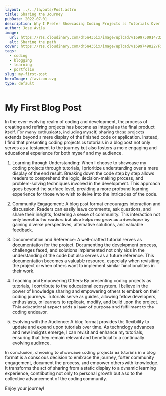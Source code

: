 ```yaml
---
layout: ../../layouts/Post.astro
title: Sharing the Journey
pubDate: 2022-07-01
description: Why I Prefer Showcasing Coding Projects as Tutorials Over Galleries
author: Jose Ávila
image:
  url: https://res.cloudinary.com/dr5n435ix/image/upload/v1699750914/325180899_944616743402104_8996584747716971714_n_a8qtym.jpg
  alt: Sharing the path
cover: https://res.cloudinary.com/dr5n435ix/image/upload/v1699749822/Firefly_Sharing_the_Journey_89688_ltg0u5.jpg
tags:
  - coding
  - blogging
  - learning
  - portfolio
slug: my-first-post
heroImage: /favicon.svg
type: default
---
```


# My First Blog Post

In the ever-evolving realm of coding and development, the process of creating and refining projects has become as integral as the final product itself. For many enthusiasts, including myself, sharing these projects extends beyond a mere display of the finished code or application. Instead, I find that presenting coding projects as tutorials in a blog post not only serves as a testament to the journey but also fosters a more engaging and educational experience for both myself and my audience.

1. Learning through Understanding:
   When I choose to showcase my coding projects through tutorials, I prioritize understanding over a mere display of the end result. Breaking down the code step by step allows readers to comprehend the logic, decision-making process, and problem-solving techniques involved in the development. This approach goes beyond the surface level, providing a more profound learning experience for those who wish to delve into the intricacies of the code.

2. Community Engagement:
   A blog post format encourages interaction and discussion. Readers can easily leave comments, ask questions, and share their insights, fostering a sense of community. This interaction not only benefits the readers but also helps me grow as a developer by gaining diverse perspectives, alternative solutions, and valuable feedback.

3. Documentation and Reference:
   A well-crafted tutorial serves as documentation for the project. Documenting the development process, challenges faced, and solutions implemented not only aids in the understanding of the code but also serves as a future reference. This documentation becomes a valuable resource, especially when revisiting the project or when others want to implement similar functionalities in their work.

4. Teaching and Empowering Others:
   By presenting coding projects as tutorials, I contribute to the educational ecosystem. I believe in the power of knowledge sharing and empowering others to embark on their coding journeys. Tutorials serve as guides, allowing fellow developers, enthusiasts, or learners to replicate, modify, and build upon the project. This educational aspect adds a layer of purpose and fulfillment to the coding endeavor.

5. Evolving with the Audience:
   A blog format provides the flexibility to update and expand upon tutorials over time. As technology advances and new insights emerge, I can revisit and enhance my tutorials, ensuring that they remain relevant and beneficial to a continually evolving audience.

In conclusion, choosing to showcase coding projects as tutorials in a blog format is a conscious decision to embrace the journey, foster community engagement, document the process, and empower others with knowledge. It transforms the act of sharing from a static display to a dynamic learning experience, contributing not only to personal growth but also to the collective advancement of the coding community.

Enjoy your journey!

